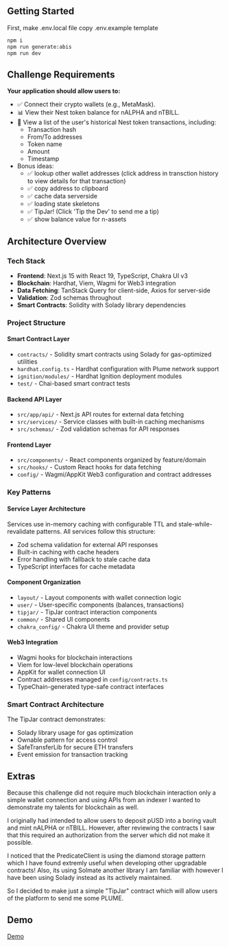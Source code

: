 
## Getting Started

First, make .env.local file copy .env.example template

```bash
npm i
npm run generate:abis
npm run dev
```

## Challenge Requirements

**Your application should allow users to:**
- ✅ Connect their crypto wallets (e.g., MetaMask).
- 📊 View their Nest token balance for nALPHA and nTBILL.
- 🧾 View a list of the user's historical Nest token transactions, including:
  - Transaction hash
  - From/To addresses
  - Token name
  - Amount
  - Timestamp
- Bonus ideas: 
   - ✅ lookup other wallet addresses (click address in transction history to view details for that transaction)
   - ✅ copy address to clipboard
   - ✅ cache data serverside
   - ✅ loading state skeletons
   - ✅ TipJar! (Click 'Tip the Dev' to send me a tip)
   - ✅ show balance value for n-assets

## Architecture Overview

### Tech Stack
- **Frontend**: Next.js 15 with React 19, TypeScript, Chakra UI v3
- **Blockchain**: Hardhat, Viem, Wagmi for Web3 integration
- **Data Fetching**: TanStack Query for client-side, Axios for server-side
- **Validation**: Zod schemas throughout
- **Smart Contracts**: Solidity with Solady library dependencies

### Project Structure

#### Smart Contract Layer
- `contracts/` - Solidity smart contracts using Solady for gas-optimized utilities
- `hardhat.config.ts` - Hardhat configuration with Plume network support
- `ignition/modules/` - Hardhat Ignition deployment modules
- `test/` - Chai-based smart contract tests

#### Backend API Layer
- `src/app/api/` - Next.js API routes for external data fetching
- `src/services/` - Service classes with built-in caching mechanisms
- `src/schemas/` - Zod validation schemas for API responses

#### Frontend Layer
- `src/components/` - React components organized by feature/domain
- `src/hooks/` - Custom React hooks for data fetching
- `config/` - Wagmi/AppKit Web3 configuration and contract addresses

### Key Patterns

#### Service Layer Architecture
Services use in-memory caching with configurable TTL and stale-while-revalidate patterns. All services follow this structure:
- Zod schema validation for external API responses
- Built-in caching with cache headers
- Error handling with fallback to stale cache data
- TypeScript interfaces for cache metadata

#### Component Organization
- `layout/` - Layout components with wallet connection logic
- `user/` - User-specific components (balances, transactions)
- `tipjar/` - TipJar contract interaction components
- `common/` - Shared UI components
- `chakra_config/` - Chakra UI theme and provider setup

#### Web3 Integration
- Wagmi hooks for blockchain interactions
- Viem for low-level blockchain operations
- AppKit for wallet connection UI
- Contract addresses managed in `config/contracts.ts`
- TypeChain-generated type-safe contract interfaces

### Smart Contract Architecture
The TipJar contract demonstrates:
- Solady library usage for gas optimization
- Ownable pattern for access control
- SafeTransferLib for secure ETH transfers
- Event emission for transaction tracking

## Extras
Because this challenge did not require much blockchain interaction only a simple wallet connection and using APIs from an indexer I wanted to demonstrate my talents for blockchain as well.

I originally had intended to allow users to deposit pUSD into a boring vault and mint nALPHA or nTBILL. However, after reviewing the contracts I saw that this required an authorization from the server which did not make it possible. 

I noticed that the PredicateClient is using the diamond storage pattern which I have found extremly useful when developing other upgradable contracts! Also, its using Solmate another library I am familiar with however I have been using Solady instead as its actively maintained.

So I decided to make just a simple "TipJar" contract which will allow users of the platform to send me some PLUME.

## Demo
[Demo](https://nest-mini.vercel.app/)